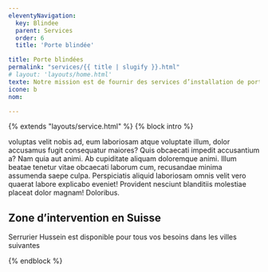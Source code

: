```yaml
---
eleventyNavigation:
  key: Blindee
  parent: Services
  order: 6
  title: 'Porte blindée'

title: Porte blindées
permalink: "services/{{ title | slugify }}.html"
# layout: 'layouts/home.html'
texte: Notre mission est de fournir des services d’installation de portes blindées exemplaires, d’une qualité et d’une sécurité optimale. Sentez-vous à l’aisse chez vous avec l’une de nos portes blindées réalisée sur-mesure.
icone: b
nom:

---
```


{% extends "layouts/service.html" %} 
{% block intro %}

voluptas velit nobis ad, eum laboriosam atque voluptate illum, dolor accusamus fugit consequatur maiores? Quis obcaecati impedit accusantium a? Nam quia aut animi. Ab cupiditate aliquam doloremque animi. Illum beatae tenetur vitae obcaecati laborum cum, recusandae minima assumenda saepe culpa. Perspiciatis aliquid laboriosam omnis velit vero quaerat labore explicabo eveniet! Provident nesciunt blanditiis molestiae placeat dolor magnam! Doloribus.

## Zone d’intervention en Suisse
Serrurier Hussein est disponible pour tous vos besoins dans les villes suivantes

{% endblock %}
